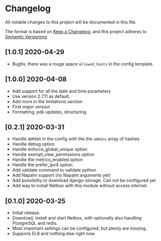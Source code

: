 # Changelog

All notable changes to this project will be documented in this file.

The format is based on [Keep a Changelog](https://keepachangelog.com/en/1.0.0/),
and this project adheres to [Semantic Versioning](https://semver.org/spec/v2.0.0.html).

## [1.0.1] 2020-04-29

* Bugfix, there was a rouge space `allowed_hosts` in the config template.

## [1.0.0] 2020-04-08

* Add support for all the date and time parameters
* Use version 2.7.11 as default. 
* Add more in the limitations section
* First major version
* Formatting, pdk updates, structuring


## [0.2.1] 2020-03-31

* Handle `ADMINS` in the config with the the `admins` array of hashes
* Handle debug option
* Handle enforce_global_unique option
* Handle exempt_view_permissions option
* Handle the metrics_enabled option
* Handle the prefer_ipv4 option
* Add validate command to validate python
* Add Napalm support (no Napalm arguments yet)
* Add possibility to download django-storage. Can not be configured yet
* Add way to install Netbox with this module without access internet.

## [0.1.0] 2020-03-25

* Initial release.
* Download, install and start Netbox, with optionally also handling PostgreSQL and redis.
* Most important settings can be configured, but plenty are missing.
* Supports EL8 and nothing else right now.